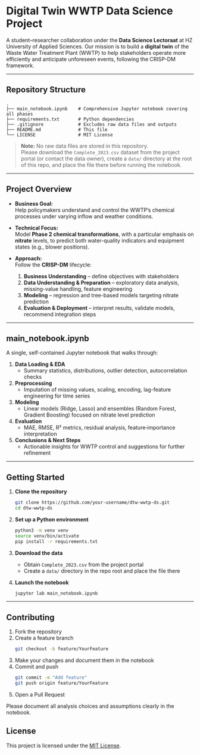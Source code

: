 # Digital Twin WWTP Data Science Project

A student–researcher collaboration under the **Data Science Lectoraat** at HZ University of Applied Sciences. Our mission is to build a **digital twin** of the Waste Water Treatment Plant (WWTP) to help stakeholders operate more efficiently and anticipate unforeseen events, following the CRISP-DM framework.

---

## Repository Structure

```
.
├── main_notebook.ipynb    # Comprehensive Jupyter notebook covering all phases
├── requirements.txt       # Python dependencies
├── .gitignore             # Excludes raw data files and outputs
├── README.md              # This file
└── LICENSE                # MIT License
```

> **Note:** No raw data files are stored in this repository.  
> Please download the `Complete_2023.csv` dataset from the project portal (or contact the data owner), create a `data/` directory at the root of this repo, and place the file there before running the notebook.

---

## Project Overview

- **Business Goal:**  
  Help policymakers understand and control the WWTP’s chemical processes under varying inflow and weather conditions.

- **Technical Focus:**  
  Model **Phase 2 chemical transformations**, with a particular emphasis on **nitrate** levels, to predict both water-quality indicators and equipment states (e.g., blower positions).

- **Approach:**  
  Follow the **CRISP-DM** lifecycle:
  1. **Business Understanding** – define objectives with stakeholders  
  2. **Data Understanding & Preparation** – exploratory data analysis, missing-value handling, feature engineering  
  3. **Modeling** – regression and tree-based models targeting nitrate prediction  
  4. **Evaluation & Deployment** – interpret results, validate models, recommend integration steps

---

## main_notebook.ipynb

A single, self-contained Jupyter notebook that walks through:

1. **Data Loading & EDA**  
   - Summary statistics, distributions, outlier detection, autocorrelation checks  
2. **Preprocessing**  
   - Imputation of missing values, scaling, encoding, lag-feature engineering for time series  
3. **Modeling**  
   - Linear models (Ridge, Lasso) and ensembles (Random Forest, Gradient Boosting) focused on nitrate level prediction  
4. **Evaluation**  
   - MAE, RMSE, R² metrics, residual analysis, feature‐importance interpretation  
5. **Conclusions & Next Steps**  
   - Actionable insights for WWTP control and suggestions for further refinement  

---

## Getting Started

1. **Clone the repository**  
   ```bash
   git clone https://github.com/your-username/dtw-wwtp-ds.git
   cd dtw-wwtp-ds
   ```

2. **Set up a Python environment**  
   ```bash
   python3 -m venv venv
   source venv/bin/activate
   pip install -r requirements.txt
   ```

3. **Download the data**  
   - Obtain `Complete_2023.csv` from the project portal  
   - Create a `data/` directory in the repo root and place the file there  

4. **Launch the notebook**  
   ```bash
   jupyter lab main_notebook.ipynb
   ```

---

## Contributing

1. Fork the repository  
2. Create a feature branch  
   ```bash
   git checkout -b feature/YourFeature
   ```
3. Make your changes and document them in the notebook  
4. Commit and push  
   ```bash
   git commit -m "Add feature"
   git push origin feature/YourFeature
   ```
5. Open a Pull Request  

Please document all analysis choices and assumptions clearly in the notebook.


## License

This project is licensed under the [MIT License](LICENSE).
